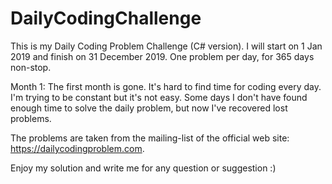 # DailyCodingChallenge
This is my Daily Coding Problem Challenge (C# version).
I will start on 1 Jan 2019 and finish on 31 December 2019.
One problem per day, for 365 days non-stop.

Month 1:
The first month is gone. It's hard to find time for coding every day.
I'm trying to be constant but it's not easy. Some days I don't have found enough time to solve the daily problem, but now I've recovered lost problems.

The problems are taken from the mailing-list of the official web site: https://dailycodingproblem.com.

Enjoy my solution and write me for any question or suggestion :)